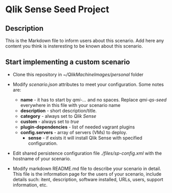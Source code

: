 # Qlik Sense Seed Project

## Description
This is the Markdown file to inform users about this scenario. Add here any content you think is insteresting to be known about this scenario.

## Start implementing a custom scenario
- Clone this repository in *~/QlikMachineImages/personal* folder
- Modify *scenario.json* attributes to meet your configuration. Some notes are:
  - **name** - it has to start by *qmi-...* and no spaces. Replace *qmi-qs-seed* everywhere in this file with your scenario name
  - **description** - short description/title.
  - **category** - always set to *Qlik Sense*
  - **custom** - always set to *true*
  - **plugin-dependencies** - list of needed vagrant plugins
  - **config.servers** - array of servers (VMs) to deploy.
    - **sense** - if exists it will install Qlik Sense with specified configuration.

- Edit shared persistence configuration file *./files/sp-config.xml* with the hostname of your scenario.

- Modify markdown README.md file to describe your scenario in detail. This file is the information page for the users of your scenario, include details such: itent, description, software installed, URLs, users, support information, etc.
